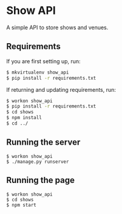Show API
========

A simple API to store shows and venues.

Requirements
------------

If you are first setting up, run:

```bash
$ mkvirtualenv show_api
$ pip install -r requirements.txt
```

If returning and updating requirements, run:

```bash
$ workon show_api
$ pip install -r requirements.txt
$ cd shows
$ npm install
$ cd ../
```

Running the server
------------------

```
$ workon show_api
$ ./manage.py runserver
```

Running the page
----------------
```
$ workon show_api
$ cd shows
$ npm start
```